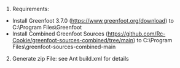 1) Requirements:
- Install Greenfoot 3.7.0 (https://www.greenfoot.org/download)
  to C:\Program Files\Greenfoot
- Install Combined Greenfoot Sources
  (https://github.com/Rc-Cookie/greenfoot-sources-combined/tree/main)
  to C:\Program Files\greenfoot-sources-combined-main
2) Generate zip File: see Ant build.xml for details